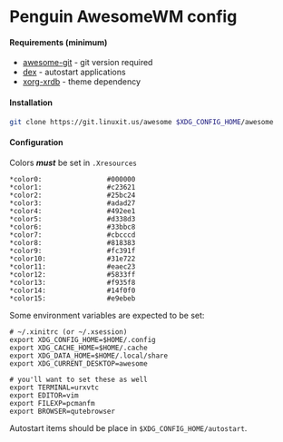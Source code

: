 ﻿# Penguin AwesomeWM config

#### Requirements (minimum)
+ [awesome-git](https://aur.archlinux.org/awesome-git) - git version required
+ [dex](https://archlinux.org/packages/community/any/dex/) - autostart applications
+ [xorg-xrdb](https://archlinux.org/packages/extra/x86_64/xorg-xrdb/) - theme dependency

#### Installation
```sh
git clone https://git.linuxit.us/awesome $XDG_CONFIG_HOME/awesome
```

#### Configuration
Colors ***must*** be set in `.Xresources`
```
*color0:                #000000
*color1:                #c23621
*color2:                #25bc24
*color3:                #adad27
*color4:                #492ee1
*color5:                #d338d3
*color6:                #33bbc8
*color7:                #cbcccd
*color8:                #818383
*color9:                #fc391f
*color10:               #31e722
*color11:               #eaec23
*color12:               #5833ff
*color13:               #f935f8
*color14:               #14f0f0
*color15:               #e9ebeb
```

Some environment variables are expected to be set:
```
# ~/.xinitrc (or ~/.xsession)
export XDG_CONFIG_HOME=$HOME/.config
export XDG_CACHE_HOME=$HOME/.cache
export XDG_DATA_HOME=$HOME/.local/share
export XDG_CURRENT_DESKTOP=awesome

# you'll want to set these as well
export TERMINAL=urxvtc
export EDITOR=vim
export FILEXP=pcmanfm
export BROWSER=qutebrowser
```

Autostart items should be place in `$XDG_CONFIG_HOME/autostart`.
